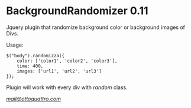 BackgroundRandomizer 0.11
========================

Jquery plugin that randomize background color or background images of Divs.

Usage: 

	$("body").randomizza({
		color: ['color1', 'color2', 'color3'], 
		time: 400,
		images: ['url1', 'url2', 'url3']
	});

Plugin will work with every div with *random* class.


*mail@ottoquattro.com*



